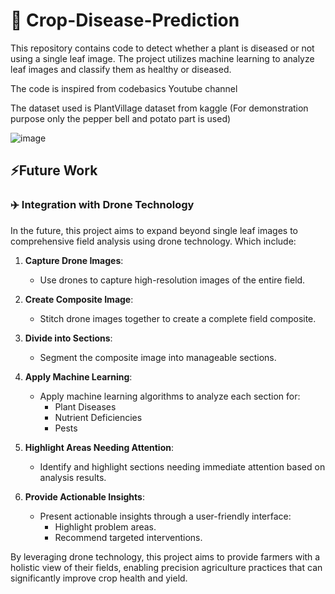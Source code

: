 # 🌿 Crop-Disease-Prediction

This repository contains code to detect whether a plant is diseased or not using a single leaf image. The project utilizes machine learning to analyze leaf images and classify them as healthy or diseased.

The code is inspired from codebasics Youtube channel

The dataset used is PlantVillage dataset from kaggle (For demonstration purpose only the pepper bell and potato part is used)

![image](https://github.com/user-attachments/assets/349c2578-35e7-42fc-8cbd-02b6aa7fc38f)

## ⚡Future Work

### ✈️ Integration with Drone Technology

In the future, this project aims to expand beyond single leaf images to comprehensive field analysis using drone technology. Which include:

1. **Capture Drone Images**:
   - Use drones to capture high-resolution images of the entire field.

2. **Create Composite Image**:
   - Stitch drone images together to create a complete field composite.

3. **Divide into Sections**:
   - Segment the composite image into manageable sections.

4. **Apply Machine Learning**:
   - Apply machine learning algorithms to analyze each section for:
     - Plant Diseases
     - Nutrient Deficiencies
     - Pests

5. **Highlight Areas Needing Attention**:
   - Identify and highlight sections needing immediate attention based on analysis results.

6. **Provide Actionable Insights**:
   - Present actionable insights through a user-friendly interface:
     - Highlight problem areas.
     - Recommend targeted interventions.

By leveraging drone technology, this project aims to provide farmers with a holistic view of their fields, enabling precision agriculture practices that can significantly improve crop health and yield.
